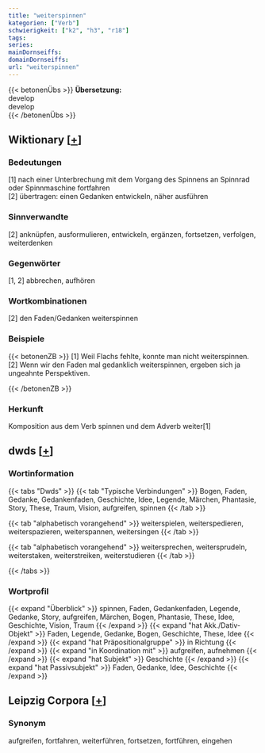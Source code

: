 ```yaml
---
title: "weiterspinnen"
kategorien: ["Verb"]
schwierigkeit: ["k2", "h3", "r18"]
tags:
series:
mainDornseiffs:
domainDornseiffs:
url: "weiterspinnen"
---
```


{{< betonenÜbs >}}
**Übersetzung:**  
develop  
develop  
{{< /betonenÜbs >}}

## Wiktionary [[+](https://de.wiktionary.org/wiki/weiterspinnen)]

### Bedeutungen
[1] nach einer Unterbrechung mit dem Vorgang des Spinnens an Spinnrad oder Spinnmaschine fortfahren  
[2] übertragen: einen Gedanken entwickeln, näher ausführen  

### Sinnverwandte
[2] anknüpfen, ausformulieren, entwickeln, ergänzen, fortsetzen, verfolgen, weiterdenken  

### Gegenwörter
[1, 2] abbrechen, aufhören  

### Wortkombinationen
[2] den Faden/Gedanken weiterspinnen  

### Beispiele
{{< betonenZB >}}
[1] Weil Flachs fehlte, konnte man nicht weiterspinnen.  
[2] Wenn wir den Faden mal gedanklich weiterspinnen, ergeben sich ja ungeahnte Perspektiven.  

{{< /betonenZB >}}
### Herkunft
Komposition aus dem Verb spinnen und dem Adverb weiter[1]  



## dwds [[+](https://www.dwds.de/wb/weiterspinnen)]

### Wortinformation
{{< tabs "Dwds" >}}
{{< tab "Typische Verbindungen" >}}
Bogen, Faden, Gedanke, Gedankenfaden, Geschichte, Idee, Legende, Märchen, Phantasie, Story, These, Traum, Vision, aufgreifen, spinnen
{{< /tab >}}

{{< tab "alphabetisch vorangehend" >}}
weiterspielen, weiterspedieren, weiterspazieren, weiterspannen, weitersingen
{{< /tab >}}

{{< tab "alphabetisch vorangehend" >}}
weitersprechen, weitersprudeln, weiterstaken, weiterstreiken, weiterstudieren
{{< /tab >}}

{{< /tabs >}}

### Wortprofil
{{< expand "Überblick" >}} spinnen, Faden, Gedankenfaden, Legende, Gedanke, Story, aufgreifen, Märchen, Bogen, Phantasie, These, Idee, Geschichte, Vision, Traum {{< /expand >}}
{{< expand "hat Akk./Dativ-Objekt" >}} Faden, Legende, Gedanke, Bogen, Geschichte, These, Idee {{< /expand >}}
{{< expand "hat Präpositionalgruppe" >}} in Richtung {{< /expand >}}
{{< expand "in Koordination mit" >}} aufgreifen, aufnehmen {{< /expand >}}
{{< expand "hat Subjekt" >}} Geschichte {{< /expand >}}
{{< expand "hat Passivsubjekt" >}} Faden, Gedanke, Idee, Geschichte {{< /expand >}}

## Leipzig Corpora [[+](https://corpora.uni-leipzig.de/en/res?word=weiterspinnen&corpusId=deu_newscrawl-public_2018)]


### Synonym
aufgreifen, fortfahren, weiterführen, fortsetzen, fortführen, eingehen

